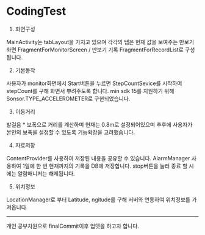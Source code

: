 # CodingTest

1) 화면구성

MainActivity는 tabLayout을 가지고 있으며
각각의 탭은 현재 값을 보여주는 만보기 화면 FragmentForMonitorScreen / 만보기 기록 FragmentForRecordList로 구성됩니다.

2) 기본동작

사용자가 monitor화면에서 Start버튼을 누르면 StepCountSevice를 시작하여 stepCount를 구해 화면서 뿌려주도록 합니다.
min sdk 15를 지원하기 위해 Sonsor.TYPE_ACCELEROMETER로 구현되었습니다.

3) 이동거리

발걸음 * 보폭으로 거리를 계산하며 현재는 0.8m로 설정되어있으며
추후에 사용자가 본인의 보폭을 설정할 수 있도록 기능확장을 고려했습니다.

4) 자료저장

ContentProvider를 사용하여 저장된 내용을 공유할 수 있습니다.
AlarmManager 사용하여 1일에 한 번 현재까지의 기록을 DB에 저장합니다.
stop버튼을 눌러 종료 할 시에는 알람매니저는 해제됩니다.

5) 위치정보

LocationManager로 부터 Latitude, ngitude를 구해 서버와 연동하여 위치정보를 가져옵니다.

----------------------------------------------------------------------------
개인 공부차원으로 finalCommit이후 업뎃을 하고자 합니다. 
